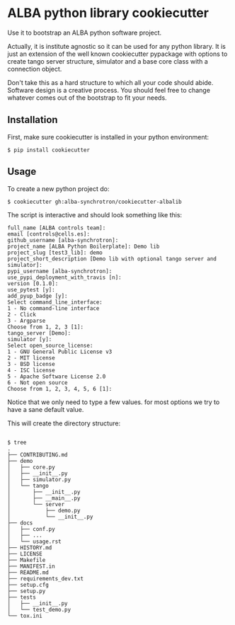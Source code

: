 # ALBA python library cookiecutter

Use it to bootstrap an ALBA python software project.

Actually, it is institute agnostic so it can be used for any python library.
It is just an extension of the well known cookiecutter pypackage with options to create
tango server structure, simulator and a base core class with a connection object.

Don't take this as a hard structure to which all your code should abide. Software design
is a creative process. You should feel free to change whatever comes out of the bootstrap
to fit your needs.

## Installation

First, make sure cookiecutter is installed in your python environment:
```console
$ pip install cookiecutter
```

## Usage

To create a new python project do:
```console
$ cookiecutter gh:alba-synchrotron/cookiecutter-albalib
```

The script is interactive and should look something like this:

```console
full_name [ALBA controls team]:
email [controls@cells.es]:
github_username [alba-synchrotron]:
project_name [ALBA Python Boilerplate]: Demo lib
project_slug [test3_lib]: demo
project_short_description [Demo lib with optional tango server and simulator]:
pypi_username [alba-synchrotron]:
use_pypi_deployment_with_travis [n]:
version [0.1.0]:
use_pytest [y]:
add_pyup_badge [y]:
Select command_line_interface:
1 - No command-line interface
2 - Click
3 - Argparse
Choose from 1, 2, 3 [1]:
tango_server [Demo]:
simulator [y]:
Select open_source_license:
1 - GNU General Public License v3
2 - MIT license
3 - BSD license
4 - ISC license
5 - Apache Software License 2.0
6 - Not open source
Choose from 1, 2, 3, 4, 5, 6 [1]:
```

Notice that we only need to type a few values. for most options we try to have a sane default value.

This will create the directory structure:

```console

$ tree
.
├── CONTRIBUTING.md
├── demo
│   ├── core.py
│   ├── __init__.py
│   ├── simulator.py
│   └── tango
│       ├── __init__.py
│       ├── __main__.py
│       └── server
│           ├── demo.py
│           └── __init__.py
├── docs
│   ├── conf.py
│   ├── ...
│   └── usage.rst
├── HISTORY.md
├── LICENSE
├── Makefile
├── MANIFEST.in
├── README.md
├── requirements_dev.txt
├── setup.cfg
├── setup.py
├── tests
│   ├── __init__.py
│   └── test_demo.py
└── tox.ini
```
